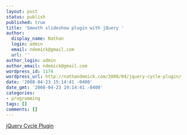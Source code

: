 ```yaml
---
layout: post
status: publish
published: true
title: 'Smooth slideshow plugin with jQuery '
author:
  display_name: Nathan
  login: admin
  email: ndemick@gmail.com
  url: ''
author_login: admin
author_email: ndemick@gmail.com
wordpress_id: 1174
wordpress_url: http://nathandemick.com/2008/04/jquery-cycle-plugin/
date: '2008-04-23 15:14:41 -0400'
date_gmt: '2008-04-23 19:14:41 -0400'
categories:
- programming
tags: []
comments: []
---
```

<p><a href='http://www.malsup.com/jquery/cycle/'>jQuery Cycle Plugin</a></p>
